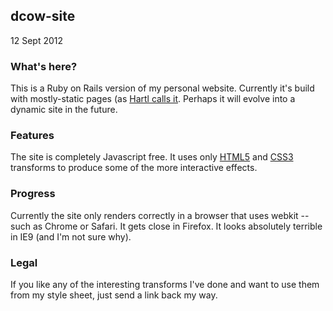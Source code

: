 ## dcow-site

12 Sept 2012

### What's here?

This is a Ruby on Rails version of my personal website.  Currently it's build with mostly-static pages (as [Hartl calls it](http://railstutorial.org/book).  Perhaps it will evolve into a dynamic site in the future.

### Features

The site is completely Javascript free.  It uses only [HTML5](http://www.w3.org/html/) and [CSS3](http://www.w3.org/Style/CSS/) transforms to produce some of the more interactive effects.

### Progress

Currently the site only renders correctly in a browser that uses webkit -- such as Chrome or Safari.  It gets close in Firefox.  It looks absolutely terrible in IE9 (and I'm not sure why).

### Legal

If you like any of the interesting transforms I've done and want to use them from my style sheet, just send a link back my way.



